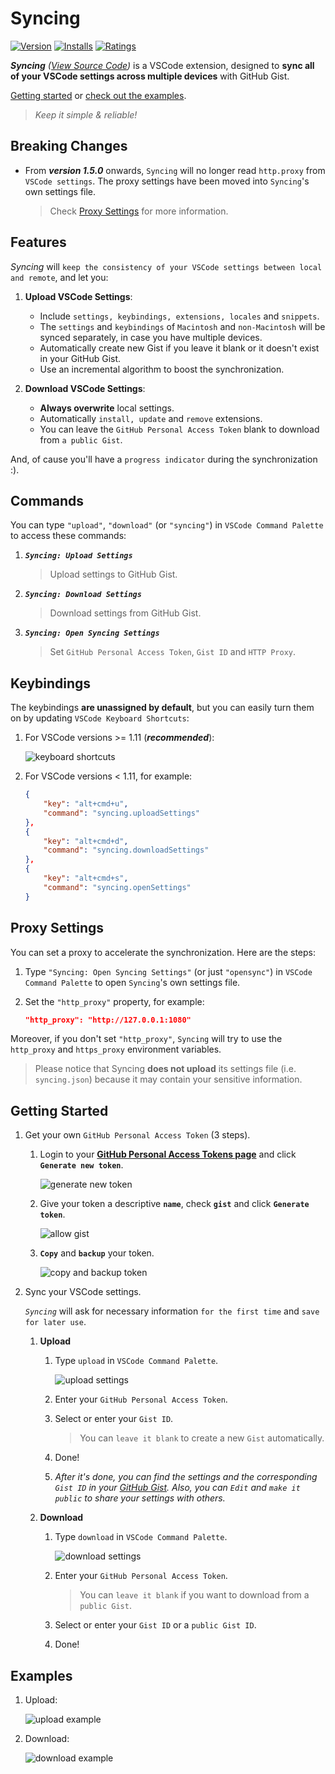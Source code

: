 # Syncing

[![Version](https://vsmarketplacebadge.apphb.com/version/nonoroazoro.syncing.svg)](https://marketplace.visualstudio.com/items?itemName=nonoroazoro.syncing)
[![Installs](https://vsmarketplacebadge.apphb.com/installs-short/nonoroazoro.syncing.svg)](https://marketplace.visualstudio.com/items?itemName=nonoroazoro.syncing)
[![Ratings](https://vsmarketplacebadge.apphb.com/rating/nonoroazoro.syncing.svg)](https://marketplace.visualstudio.com/items?itemName=nonoroazoro.syncing#review-details)

***Syncing*** *([View Source Code](https://github.com/nonoroazoro/vscode-syncing))* is a VSCode extension, designed to **sync all of your VSCode settings across multiple devices** with GitHub Gist.

[Getting started](#getting-started) or [check out the examples](#examples).

> *Keep it simple & reliable!*


## Breaking Changes

* From ***version 1.5.0*** onwards, `Syncing` will no longer read `http.proxy` from `VSCode settings`. The proxy settings have been moved into `Syncing`'s own settings file.

    > Check [Proxy Settings](#proxy-settings) for more information.


## Features

*Syncing* will `keep the consistency of your VSCode settings between local and remote`, and let you:

1. **Upload VSCode Settings**:

    * Include `settings, keybindings, extensions, locales` and `snippets`.
    * The `settings` and `keybindings` of `Macintosh` and `non-Macintosh` will be synced separately, in case you have multiple devices.
    * Automatically create new Gist if you leave it blank or it doesn't exist in your GitHub Gist.
    * Use an incremental algorithm to boost the synchronization.

1. **Download VSCode Settings**:

    * **Always overwrite** local settings.
    * Automatically `install, update` and `remove` extensions.
    * You can leave the `GitHub Personal Access Token` blank to download from `a public Gist`.

And, of cause you'll have a `progress indicator` during the synchronization :).


## Commands

You can type `"upload"`, `"download"` (or `"syncing"`) in `VSCode Command Palette` to access these commands:

1. ***`Syncing: Upload Settings`***

    > Upload settings to GitHub Gist.

1. ***`Syncing: Download Settings`***

    > Download settings from GitHub Gist.

1. ***`Syncing: Open Syncing Settings`***

    > Set `GitHub Personal Access Token`, `Gist ID` and `HTTP Proxy`.


## Keybindings

The keybindings **are unassigned by default**, but you can easily turn them on by updating `VSCode Keyboard Shortcuts`:

1. For VSCode versions >= 1.11 (***recommended***):

    ![keyboard shortcuts](docs/gif/Keyboard-Shortcuts.gif)

1. For VSCode versions < 1.11, for example:

    ```json
    {
        "key": "alt+cmd+u",
        "command": "syncing.uploadSettings"
    },
    {
        "key": "alt+cmd+d",
        "command": "syncing.downloadSettings"
    },
    {
        "key": "alt+cmd+s",
        "command": "syncing.openSettings"
    }
    ```


## Proxy Settings

You can set a proxy to accelerate the synchronization. Here are the steps:

1. Type `"Syncing: Open Syncing Settings"` (or just `"opensync"`) in `VSCode Command Palette` to open `Syncing`'s own settings file.

1. Set the `"http_proxy"` property, for example:

    ```json
    "http_proxy": "http://127.0.0.1:1080"
    ```

Moreover, if you don't set `"http_proxy"`, `Syncing` will try to use the `http_proxy` and `https_proxy` environment variables.

> Please notice that Syncing **does not upload** its settings file (i.e. `syncing.json`) because it may contain your sensitive information.


## Getting Started

1. Get your own `GitHub Personal Access Token` (3 steps).

    1. Login to your **[GitHub Personal Access Tokens page](https://github.com/settings/tokens)** and click **`Generate new token`**.

        ![generate new token](docs/png/Generate-New-Token.png)

    1. Give your token a descriptive **`name`**, check **`gist`** and click **`Generate token`**.

        ![allow gist](docs/png/Allow-Gist.png)

    1. **`Copy`** and **`backup`** your token.

        ![copy and backup token](docs/png/Copy-Token.png)

1. Sync your VSCode settings.

    *`Syncing`* will ask for necessary information `for the first time` and `save for later use`.

    1. **Upload**

        1. Type `upload` in `VSCode Command Palette`.

            ![upload settings](docs/png/Upload-Settings.png)

        1. Enter your `GitHub Personal Access Token`.

        1. Select or enter your `Gist ID`.

            > You can `leave it blank` to create a new `Gist` automatically.

        1. Done!

        1. *After it's done, you can find the settings and the corresponding `Gist ID` in your [GitHub Gist](https://gist.github.com). Also, you can `Edit` and `make it public` to share your settings with others.*

    1. **Download**

        1. Type `download` in `VSCode Command Palette`.

            ![download settings](docs/png/Download-Settings.png)

        1. Enter your `GitHub Personal Access Token`.

            > You can `leave it blank` if you want to download from a `public Gist`.

        1. Select or enter your `Gist ID` or a `public Gist ID`.

        1. Done!


## Examples

1. Upload:

    ![upload example](docs/gif/Example-Upload.gif)

1. Download:

    ![download example](docs/gif/Example-Download.gif)
